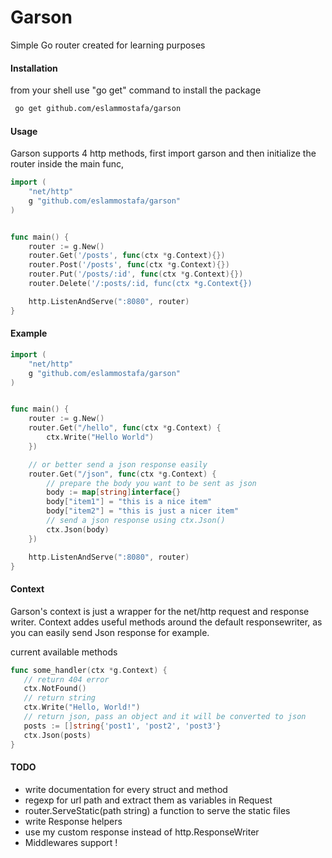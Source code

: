 # Garson

Simple Go router created for learning purposes

#### Installation

from your shell use "go get" command to install the package

```bash
 go get github.com/eslammostafa/garson
```

#### Usage

Garson supports 4 http methods, 
first import garson and then initialize the router inside the main func,

```go
import (
    "net/http"
    g "github.com/eslammostafa/garson"
)


func main() {
    router := g.New()
    router.Get('/posts', func(ctx *g.Context){})
    router.Post('/posts', func(ctx *g.Context){})
    router.Put('/posts/:id', func(ctx *g.Context){})
    router.Delete('/:posts/:id, func(ctx *g.Context{})

    http.ListenAndServe(":8080", router)
}
```

#### Example

```go
import (
    "net/http"
    g "github.com/eslammostafa/garson"
)


func main() {
    router := g.New()
    router.Get("/hello", func(ctx *g.Context) {
        ctx.Write("Hello World")
    })

    // or better send a json response easily
    router.Get("/json", func(ctx *g.Context) {
        // prepare the body you want to be sent as json
        body := map[string]interface{}
        body["item1"] = "this is a nice item"
        body["item2"] = "this is just a nicer item"
        // send a json response using ctx.Json()
        ctx.Json(body)
    })

    http.ListenAndServe(":8080", router)
}
```

#### Context

Garson's context is just a wrapper for the net/http request and response writer.
Context addes useful methods around the default responsewriter, as you 
can easily send Json response for example.

current available methods

```go
func some_handler(ctx *g.Context) {
   // return 404 error
   ctx.NotFound()
   // return string
   ctx.Write("Hello, World!")
   // return json, pass an object and it will be converted to json
   posts := []string{'post1', 'post2', 'post3'}
   ctx.Json(posts)
}
```


#### TODO
* write documentation for every struct and method
* regexp for url path and extract them as variables in Request
* router.ServeStatic(path string) a function to serve the static files
* write Response helpers
* use my custom response instead of http.ResponseWriter
* Middlewares support !
